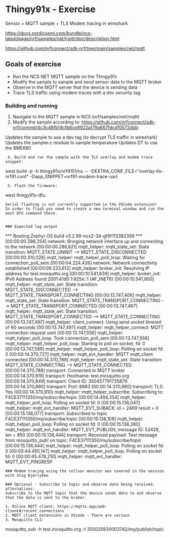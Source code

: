 # Thingy91x - Exercise
Sensor + MQTT sample + TLS Modem tracing in wireshark

https://docs.nordicsemi.com/bundle/ncs-latest/page/nrf/samples/net/mqtt/doc/description.html

https://github.com/nrfconnect/sdk-nrf/tree/main/samples/net/mqtt

## Goals of exercise
 - Run the NCS NET MQTT sample on the Thingy91x
 - Modify the sample to sample and send sensor data to the MQTT broker
 - Observe in the MQTT server that the device is sending data
 - Trace TLS traffic using modem traces with a dev security tag

### Building and running
 1. Navigate to the MQTT sample in NCS (nrf/samples/net/mqtt)
 2. Modify the sample according to:
https://github.com/nrfconnect/sdk-nrf/commit/4c3c48fb14cfb6ce8922a179a667fdcd10572dbb:

Updates the sample to use a dev tag (to decrypt TLS traffic in wireshark)
Updates the sampler.c module to sample temperature
Updates DT to use the BME680
```
 4. Build and run the sample with the TLS overlay and modem trace snippet:
```
west build -p -b thingy91x/nrf9151/ns -- -DEXTRA_CONF_FILE="overlay-tls-nrf91.conf" -Dapp_SNIPPET=nrf91-modem-trace-uart
```
 5. Flash the firmware:
```
west thingy91x-dfu
```
Serial flashing is not currently supported in the VSCode extension!
In order to flash you need to create a new terminal window and run the west DFU command there.


### Expected log output

```
*** Booting Zephyr OS build v3.2.99-ncs2-34-gf8f113382356 ***
[00:00:00.286,254] <inf> network: Bringing network interface up and connecting to the network
[00:00:00.286,621] <dbg> mqtt_helper: mqtt_state_set: State transition: MQTT_STATE_UNINIT --> MQTT_STATE_DISCONNECTED
[00:00:00.310,028] <dbg> mqtt_helper: mqtt_helper_poll_loop: Waiting for connection_poll_sem
[00:00:04.224,426] <inf> network: Network connectivity established
[00:00:09.233,612] <dbg> mqtt_helper: broker_init: Resolving IP address for test.mosquitto.org
[00:00:10.541,839] <dbg> mqtt_helper: broker_init: IPv6 Address found 2001:41d0:1:925e::1 (AF_INET6)
[00:00:10.541,900] <dbg> mqtt_helper: mqtt_state_set: State transition: MQTT_STATE_DISCONNECTED --> MQTT_STATE_TRANSPORT_CONNECTING
[00:00:13.747,406] <dbg> mqtt_helper: mqtt_state_set: State transition: MQTT_STATE_TRANSPORT_CONNECTING --> MQTT_STATE_TRANSPORT_CONNECTED
[00:00:13.747,467] <dbg> mqtt_helper: mqtt_state_set: State transition: MQTT_STATE_TRANSPORT_CONNECTED --> MQTT_STATE_CONNECTING
[00:00:13.747,497] <dbg> mqtt_helper: client_connect: Using send socket timeout of 60 seconds
[00:00:13.747,497] <dbg> mqtt_helper: mqtt_helper_connect: MQTT connection request sent
[00:00:13.747,558] <dbg> mqtt_helper: mqtt_helper_poll_loop: Took connection_poll_sem
[00:00:13.747,558] <dbg> mqtt_helper: mqtt_helper_poll_loop: Starting to poll on socket, fd: 0
[00:00:13.747,589] <dbg> mqtt_helper: mqtt_helper_poll_loop: Polling on socket fd: 0
[00:00:14.370,727] <dbg> mqtt_helper: mqtt_evt_handler: MQTT mqtt_client connected
[00:00:14.370,788] <dbg> mqtt_helper: mqtt_state_set: State transition: MQTT_STATE_CONNECTING --> MQTT_STATE_CONNECTED
[00:00:14.370,788] <inf> transport: Connected to MQTT broker
[00:00:14.370,819] <inf> transport: Hostname: test.mosquitto.org
[00:00:14.370,849] <inf> transport: Client ID: 350457791735879
[00:00:14.370,880] <inf> transport: Port: 8883
[00:00:14.370,880] <inf> transport: TLS: Yes
[00:00:14.370,910] <dbg> mqtt_helper: mqtt_helper_subscribe: Subscribing to: F4CE37111350/my/subscribe/topic
[00:00:14.494,354] <dbg> mqtt_helper: mqtt_helper_poll_loop: Polling on socket fd: 0
[00:00:15.136,047] <dbg> mqtt_helper: mqtt_evt_handler: MQTT_EVT_SUBACK: id = 2469 result = 0
[00:00:15.136,077] <inf> transport: Subscribed to topic F4CE37111350/my/subscribe/topic
[00:00:15.136,108] <dbg> mqtt_helper: mqtt_helper_poll_loop: Polling on socket fd: 0
[00:00:15.136,260] <dbg> mqtt_helper: mqtt_evt_handler: MQTT_EVT_PUBLISH, message ID: 52428, len = 850
[00:00:15.136,444] <inf> transport: Received payload: Test message from mosquitto_pub! on topic: F4CE37111350/my/subscribe/topic
[00:00:15.136,444] <dbg> mqtt_helper: mqtt_helper_poll_loop: Polling on socket fd: 0
[00:00:44.495,147] <dbg> mqtt_helper: mqtt_helper_poll_loop: Polling on socket fd: 0
[00:00:45.478,210] <dbg> mqtt_helper: mqtt_evt_handler: MQTT_EVT_PINGRESP
```
### Modem tracing using the celluar monitor was covered in the session with Stig Bjørlykke

### Optional - Subscribe to topic and observe data being received, alternatives:
Subscribe to the MQTT topic that the device sends data to and observe that the data is sent to the broker.

1. Online MQTT client: https://mqttx.app/web-client#/recent_connections
2. MQTT client extensions in VScode - There are various
3. Mosquitto CLI:

```
mosquitto_sub -h test.mosquitto.org -t 355025930003742/my/publish/topic
```
